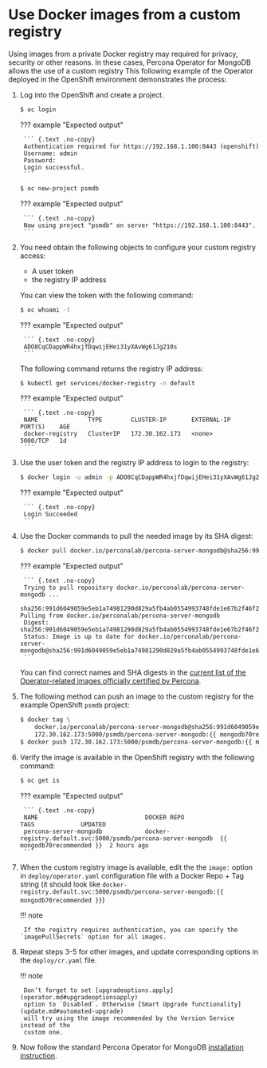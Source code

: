 # Use Docker images from a custom registry

Using images from a private Docker registry may required for privacy, security
or other reasons. In these cases, Percona Operator for MongoDB allows the use of
a custom registry This following example of the Operator deployed in the
OpenShift environment demonstrates the process:

1. Log into the OpenShift and create a project.

    ``` {.bash data-prompt="$" }
    $ oc login
    ```

    ??? example "Expected output"

        ``` {.text .no-copy}
        Authentication required for https://192.168.1.100:8443 (openshift)
        Username: admin
        Password:
        Login successful.
        ```

    ``` {.bash data-prompt="$" }
    $ oc new-project psmdb
    ```

    ??? example "Expected output"

        ``` {.text .no-copy}
        Now using project "psmdb" on server "https://192.168.1.100:8443".
        ```

2. You need obtain the following objects to configure your custom registry
    access:

    * A user token
    * the registry IP address

    You can view the token with the following command:

    ``` {.bash data-prompt="$" }
    $ oc whoami -t
    ```

    ??? example "Expected output"

        ``` {.text .no-copy}
        ADO8CqCDappWR4hxjfDqwijEHei31yXAvWg61Jg210s
        ```

    The following command returns the registry IP address:

    ``` {.bash data-prompt="$" }
    $ kubectl get services/docker-registry -n default
    ```

    ??? example "Expected output"

        ``` {.text .no-copy}
        NAME              TYPE        CLUSTER-IP       EXTERNAL-IP   PORT(S)    AGE
        docker-registry   ClusterIP   172.30.162.173   <none>        5000/TCP   1d
        ```

3. Use the user token and the registry IP address to login to the registry:

    ``` {.bash data-prompt="$" }
    $ docker login -u admin -p ADO8CqCDappWR4hxjfDqwijEHei31yXAvWg61Jg210s 172.30.162.173:5000
    ```

    ??? example "Expected output"

        ``` {.text .no-copy}
        Login Succeeded
        ```

4. Use the Docker commands to pull the needed image by its SHA digest:

    ``` {.bash data-prompt="$" }
    $ docker pull docker.io/perconalab/percona-server-mongodb@sha256:991d6049059e5eb1a74981290d829a5fb4ab0554993748fde1e67b2f46f26bf0
    ```

    ??? example "Expected output"

        ``` {.text .no-copy}
        Trying to pull repository docker.io/perconalab/percona-server-mongodb ...
        sha256:991d6049059e5eb1a74981290d829a5fb4ab0554993748fde1e67b2f46f26bf0: Pulling from docker.io/perconalab/percona-server-mongodb
        Digest: sha256:991d6049059e5eb1a74981290d829a5fb4ab0554993748fde1e67b2f46f26bf0
        Status: Image is up to date for docker.io/perconalab/percona-server-mongodb@sha256:991d6049059e5eb1a74981290d829a5fb4ab0554993748fde1e67b2f46f26bf0
        ```

    You can find correct names and SHA digests in the
    [current list of the Operator-related images officially certified by Percona](images.md).

5. The following method can push an image to the custom registry for the example
    OpenShift `psmdb` project:

    ``` {.bash data-prompt="$" }
    $ docker tag \
        docker.io/perconalab/percona-server-mongodb@sha256:991d6049059e5eb1a74981290d829a5fb4ab0554993748fde1e67b2f46f26bf0 \
        172.30.162.173:5000/psmdb/percona-server-mongodb:{{ mongodb70recommended }}
    $ docker push 172.30.162.173:5000/psmdb/percona-server-mongodb:{{ mongodb70recommended }}
    ```

6. Verify the image is available in the OpenShift registry with the following command:

    ``` {.bash data-prompt="$" }
    $ oc get is
    ```

    ??? example "Expected output"

        ``` {.text .no-copy}
        NAME                              DOCKER REPO                                                             TAGS             UPDATED
        percona-server-mongodb            docker-registry.default.svc:5000/psmdb/percona-server-mongodb  {{ mongodb70recommended }}  2 hours ago
        ```

7. When the custom registry image is available, edit the the `image:` option in
    `deploy/operator.yaml` configuration file with a Docker Repo + Tag string
    (it should look like `docker-registry.default.svc:5000/psmdb/percona-server-mongodb:{{ mongodb70recommended }}`)

    !!! note

        If the registry requires authentication, you can specify the `imagePullSecrets` option for all images.

8. Repeat steps 3-5 for other images, and update corresponding options in the
    `deploy/cr.yaml` file.

    !!! note

        Don’t forget to set [upgradeoptions.apply](operator.md#upgradeoptionsapply)
        option to `Disabled`. Otherwise [Smart Upgrade functionality](update.md#automated-upgrade)
        will try using the image recommended by the Version Service instead of the
        custom one.

9. Now follow the standard Percona Operator for MongoDB [installation instruction](System-Requirements.md#installation-guidelines).
